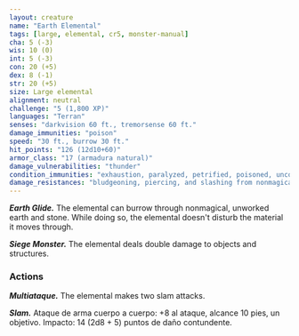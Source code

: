```yaml
---
layout: creature
name: "Earth Elemental"
tags: [large, elemental, cr5, monster-manual]
cha: 5 (-3)
wis: 10 (0)
int: 5 (-3)
con: 20 (+5)
dex: 8 (-1)
str: 20 (+5)
size: Large elemental
alignment: neutral
challenge: "5 (1,800 XP)"
languages: "Terran"
senses: "darkvision 60 ft., tremorsense 60 ft."
damage_immunities: "poison"
speed: "30 ft., burrow 30 ft."
hit_points: "126 (12d10+60)"
armor_class: "17 (armadura natural)"
damage_vulnerabilities: "thunder"
condition_immunities: "exhaustion, paralyzed, petrified, poisoned, unconscious"
damage_resistances: "bludgeoning, piercing, and slashing from nonmagical weapons"
---
```


***Earth Glide.*** The elemental can burrow through nonmagical, unworked earth and stone. While doing so, the elemental doesn't disturb the material it moves through.

***Siege Monster.*** The elemental deals double damage to objects and structures.

### Actions

***Multiataque.*** The elemental makes two slam attacks.

***Slam.*** Ataque de arma cuerpo a cuerpo: +8 al ataque, alcance 10 pies, un objetivo. Impacto: 14 (2d8 + 5) puntos de daño contundente.